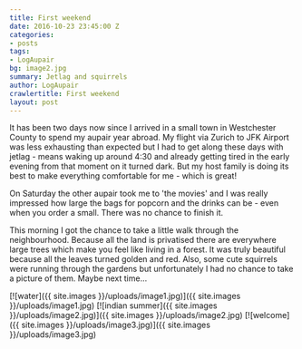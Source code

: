 ```yaml
---
title: First weekend
date: 2016-10-23 23:45:00 Z
categories:
- posts
tags:
- LogAupair
bg: image2.jpg
summary: Jetlag and squirrels
author: LogAupair
crawlertitle: First weekend
layout: post
---
```


It has been two days now since I arrived in a small town in Westchester County to spend my aupair year abroad. My flight via Zurich to JFK Airport was less exhausting than expected but I had to get along these days with jetlag - means waking up around 4:30 and already getting tired in the early evening from that moment on it turned dark.
But my host family is doing its best to make everything comfortable for me - which is great!

On Saturday the other aupair took me to 'the movies' and I was really impressed how large the bags for popcorn and the drinks can be - even when you order a small. There was no chance to finish it.

This morning I got the chance to take a little walk through the neighbourhood. Because all the land is privatised there are everywhere large trees which make you feel like living in a forest. It was truly beautiful because all the leaves turned golden and red. Also, some cute squirrels were running through the gardens but unfortunately I had no chance to take a picture of them. Maybe next time…

[![water]({{ site.images }}/uploads/image1.jpg)]({{ site.images }}/uploads/image1.jpg)
[![indian summer]({{ site.images }}/uploads/image2.jpg)]({{ site.images }}/uploads/image2.jpg)
[![welcome]({{ site.images }}/uploads/image3.jpg)]({{ site.images }}/uploads/image3.jpg)

